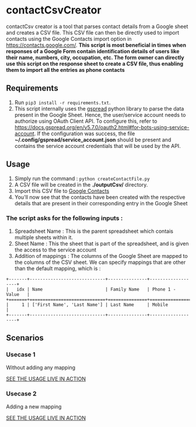 # contactCsvCreator
contactCsv creator is a tool that parses contact details from a Google sheet and creates a CSV file. This CSV file can then be directly used to import contacts using the Google Contacts import option in https://contacts.google.com/. **This script is most beneficial in times when responses of a Google Form contain identification details of users like their name, numbers, city, occupation, etc. The form owner can directly use this script on the response sheet to create a CSV file, thus enabling them to import all the entries as phone contacts**

## Requirements 
1. Run `pip3 install -r requirements.txt`.
2. This script internally uses the [gspread](https://docs.gspread.org/en/v5.7.0/) python library to parse the data present in the Google Sheet. Hence, the user/service account needs to authorize using OAuth Client API. To configure this, refer to https://docs.gspread.org/en/v5.7.0/oauth2.html#for-bots-using-service-account. If the configuration was success, the file **~/.config/gspread/service_account.json** should be present and contains the service account credentials that will be used by the API.

## Usage
1. Simply run the command : `python createContactFile.py`
2. A CSV file will be created in the **./outputCsv/** directory.
3. Import this CSV file to [Google Contacts](https://contacts.google.com/)
4. You'll now see that the contacts have been created with the respective details that are present in their corresponding entry in the Google Sheet

### The script asks for the following inputs :
1. Spreadsheet Name : This is the parent spreadsheet which contais multiple sheets within it.
2. Sheet Name : This the sheet that is part of the spreadsheet, and is given the access to the service account
3. Addition of mappings : The columns of the Google Sheet are mapped to the columns of the CSV sheet. We can specify mappings that are other than the default mapping, which is :
```
+-------+-----------------------------+---------------+-------------------+
|   idx | Name                        | Family Name   | Phone 1 - Value   |
+=======+=============================+===============+===================+
|     1 | ['First Name', 'Last Name'] | Last Name     | Mobile            |
+-------+-----------------------------+---------------+-------------------+

```

## Scenarios
### Usecase 1
Without adding any mapping

[SEE THE USAGE LIVE IN ACTION](https://user-images.githubusercontent.com/108089086/202208266-fad42e82-6dbd-4e1c-a882-5934011aa296.webm)


### Usecase 2
Adding a new mapping

[SEE THE USAGE LIVE IN ACTION](https://user-images.githubusercontent.com/108089086/202204796-9dc3bdfb-18af-452e-b9fa-3dd996d66388.webm)

